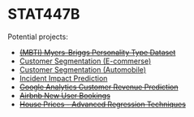# STAT447B

Potential projects: 
* ~~[(MBTI) Myers-Briggs Personality Type Dataset](https://www.kaggle.com/datasnaek/mbti-type)~~
* [Customer Segmentation (E-commerse)](https://www.kaggle.com/fabiendaniel/customer-segmentation)  
* [Customer Segmentation (Automobile)](https://www.kaggle.com/vetrirah/customer)
* [Incident Impact Prediction](https://www.kaggle.com/c/incident-impact-prediction/data?select=test.csv)
* ~~[Google Analytics Customer Revenue Prediction](https://www.kaggle.com/c/ga-customer-revenue-prediction/data)~~
* ~~[Airbnb New User Bookings](https://www.kaggle.com/c/airbnb-recruiting-new-user-bookings)~~
* ~~[House Prices - Advanced Regression Techniques](https://www.kaggle.com/c/house-prices-advanced-regression-techniques/data)~~
